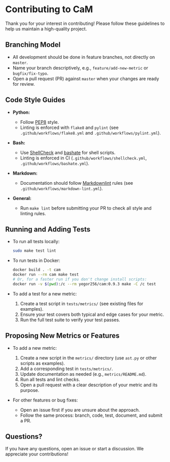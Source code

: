 # Contributing to CaM

Thank you for your interest in contributing!
Please follow these guidelines to help us maintain a high-quality project.

## Branching Model

* All development should be done in feature branches, not directly on `master`.
* Name your branch descriptively, e.g., `feature/add-new-metric` or `bugfix/fix-typo`.
* Open a pull request (PR) against `master` when your changes are ready for review.

## Code Style Guides

* **Python:**

  * Follow [PEP8](https://www.python.org/dev/peps/pep-0008/) style.
  * Linting is enforced with `flake8` and `pylint`
   (see `.github/workflows/flake8.yml` and `.github/workflows/pylint.yml`).

* **Bash:**

  * Use [ShellCheck](https://www.shellcheck.net/)
   and [bashate](https://github.com/openstack/bashate) for shell scripts.
  * Linting is enforced in CI (`.github/workflows/shellcheck.yml`, `.github/workflows/bashate.yml`).

* **Markdown:**

  * Documentation should follow
   [Markdownlint](https://github.com/DavidAnson/markdownlint)
    rules (see `.github/workflows/markdown-lint.yml`).

* **General:**

  * Run `make lint` before submitting your PR to check all style and linting rules.

## Running and Adding Tests

* To run all tests locally:

  ```bash
  sudo make test lint
  ```
  
* To run tests in Docker:

  ```bash
  docker build . -t cam
  docker run --rm cam make test
  # Or, for a faster run if you don't change install scripts:
  docker run -v $(pwd):/c --rm yegor256/cam:0.9.3 make -C /c test
  ```

* To add a test for a new metric:

  1. Create a test script in `tests/metrics/` (see existing files for examples).
  2. Ensure your test covers both typical and edge cases for your metric.
  3. Run the full test suite to verify your test passes.

## Proposing New Metrics or Features

* To add a new metric:

  1. Create a new script in the `metrics/` directory
   (use `ast.py` or other scripts as examples).
  2. Add a corresponding test in `tests/metrics/`.
  3. Update documentation as needed (e.g., `metrics/README.md`).
  4. Run all tests and lint checks.
  5. Open a pull request with a clear description of your metric and its purpose.

* For other features or bug fixes:

  * Open an issue first if you are unsure about the approach.
  * Follow the same process: branch, code, test, document, and submit a PR.

## Questions?

If you have any questions, open an issue or start a discussion.
 We appreciate your contributions!
